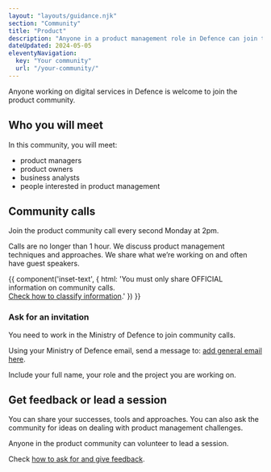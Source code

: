 ```yaml
---
layout: "layouts/guidance.njk"
section: "Community"
title: "Product"
description: "Anyone in a product management role in Defence can join the community. Find out how to get involved."
dateUpdated: 2024-05-05
eleventyNavigation:
  key: "Your community"
  url: "/your-community/"
---
```


Anyone working on digital services in Defence is welcome to join the product community.

## Who you will meet

In this community, you will meet:

- product managers
- product owners
- business analysts
- people interested in product management

## Community calls

Join the product community call every second Monday at 2pm.

Calls are no longer than 1 hour. We discuss product management techniques and approaches. We share what we’re working on and often have guest speakers.

{{ component('inset-text', {
  html: 'You must only share OFFICIAL information on community calls.<br><a href="/security-classifications/">Check how to classify information</a>.'
}) }}

### Ask for an invitation

You need to work in the Ministry of Defence to join community calls. 

Using your Ministry of Defence email, send a message to: [add general email here](mailto:?subject=Join%2productUCD%20community%20calls). 

Include your full name, your role and the project you are working on.

## Get feedback or lead a session

You can share your successes, tools and approaches. You can also ask the community for ideas on dealing with product management challenges.  

Anyone in the product community can volunteer to lead a session. 

Check [how to ask for and give feedback](/your-community/ask-for-and-give-feedback).
